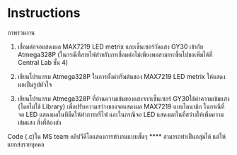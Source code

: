 # Instructions

ภาพรวมงาน
1. เชื่อมต่อจอแสดงผล MAX7219 LED metrix และเซ็นเซอร์วัดแสง GY30 เข้ากับ Atmega328P (ในกรณีที่สายไฟสำหรับกรเชื่อมต่อไม่เพียงพอสามารถขึ้นไปขอเพิ่มได้ที่  Central Lab ชั้น 4)

2. เขียนโปรแกรม Atmega328P ในการตั้งค่าเริ่มต้นของ MAX7219 LED metrix ให้แสดงผลเป็นรูปหัวใจ

3. เขียนโปรแกรม Atmega328P ที่อ่านความเข้มของแสงจากเซ็นเซอร์ GY30ใช้ค่าความเข้มแสง (โดยไม่ใช้ Library) เพื่อปรับความสว่างของจอแสดงผล MAX7219 แบบไดนามิก ในกรณีที่จอ LED แสดงผลในทีมืดให้ทำการหรี่ไฟ และในกรณีจอ LED แสดงผลในที่สว่างให้เพิ่มความเข้มแสง
สิ่งที่ต้องส่ง

Code (.c)ใน MS team
คลิปวีดีโอแสดงการทำงานแบบสั้นๆ
**** สามารถทำเป็นกลุ่มได้ แต่ให้แยกส่งรายบุคคล